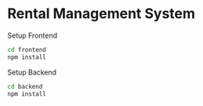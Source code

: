 # Rental Management System

Setup Frontend
```bash
cd frontend
npm install
```

Setup Backend
```bash
cd backend
npm install
```